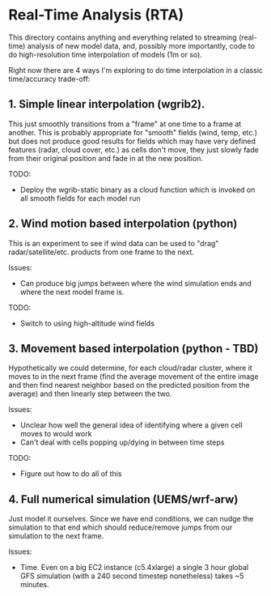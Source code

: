 # Real-Time Analysis (RTA)

This directory contains anything and everything related to streaming (real-time) analysis of new model data,
and, possibly more importantly, code to do high-resolution time interpolation of models (1m or so).

Right now there are 4 ways I'm exploring to do time interpolation in a classic time/accuracy trade-off:


## 1. Simple linear interpolation (wgrib2).

This just smoothly transitions from a "frame" at one time to a frame at another.
This is probably appropriate for "smooth" fields (wind, temp, etc.) but does not produce good results for fields which may have very defined features (radar, cloud cover, etc.) as cells don't move, they just slowly fade from their original position and fade in at the new position.

TODO:
* Deploy the wgrib-static binary as a cloud function which is invoked on all smooth fields for each model run


## 2. Wind motion based interpolation (python)

This is an experiment to see if wind data can be used to "drag" radar/satellite/etc. products from one frame to the next.

Issues:

* Can produce big jumps between where the wind simulation ends and where the next model frame is.

TODO:

* Switch to using high-altitude wind fields


## 3. Movement based interpolation (python - TBD)

Hypothetically we could determine, for each cloud/radar cluster, where it moves to in the next frame (find the average movement of the entire image and then find nearest neighbor based on the predicted position from the average) and then linearly step between the two.

Issues:

* Unclear how well the general idea of identifying where a given cell moves to would work
* Can't deal with cells popping up/dying in between time steps

TODO:

* Figure out how to do all of this


## 4. Full numerical simulation (UEMS/wrf-arw)

Just model it ourselves. Since we have end conditions, we can nudge the simulation to that end which should reduce/remove jumps from our simulation to the next frame.

Issues:

* Time. Even on a big EC2 instance (c5.4xlarge) a single 3 hour global GFS simulation (with a 240 second timestep nonetheless) takes ~5 minutes.
